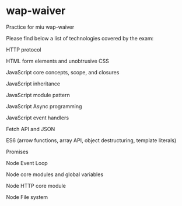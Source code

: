 # wap-waiver
Practice for miu wap-waiver

Please find below a list of technologies covered by the exam: 

HTTP protocol 

HTML form elements and unobtrusive CSS 

JavaScript core concepts, scope, and closures 

JavaScript inheritance 

JavaScript module pattern 

JavaScript Async programming                                         

JavaScript event handlers 

Fetch API and JSON 

ES6 (arrow functions, array API, object destructuring, template literals) 

Promises 

Node Event Loop 

Node core modules and global variables 

Node HTTP core module 

Node File system
